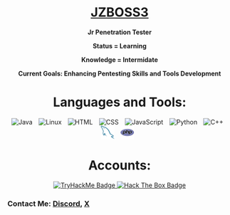 <h1 align="center"><b><u>JZBOSS3</u></b></h1>

<p align="center"><b>Jr Penetration Tester</b></p>
<p align="center"><b>Status = Learning </b></p>
<p align="center"><b>Knowledge = Intermidate</b></p>
<p align="center"><b>Current Goals: Enhancing Pentesting Skills and Tools Development</b></p>

<h1 align="center"><b>Languages and Tools:</b></h1>
<p align="center">
  <img alt="Java" width="30px" style="padding-right:10px;" src="https://cdn.jsdelivr.net/gh/devicons/devicon/icons/java/java-original.svg"/>
  <img  alt="Linux" width="30px" style="padding-right:10px;" src="https://cdn.jsdelivr.net/gh/devicons/devicon/icons/linux/linux-original.svg" />
  <img alt="HTML" width="30px" style="padding-right:10px;" src="https://cdn.jsdelivr.net/gh/devicons/devicon/icons/html5/html5-plain.svg" />
  <img alt="CSS" width="30px" style="padding-right:10px;" src="https://cdn.jsdelivr.net/gh/devicons/devicon/icons/css3/css3-plain.svg" />
<img alt="JavaScript" width="30px" style="padding-right:10px;" src="https://cdn.jsdelivr.net/gh/devicons/devicon/icons/javascript/javascript-plain.svg" />
<img alt="Python" width="30px" style="padding-right:10px;" src="https://cdn.jsdelivr.net/gh/devicons/devicon/icons/python/python-plain.svg" />
<img alt="C++" width="30px" style="padding-right:10px;" src="https://cdn.jsdelivr.net/gh/devicons/devicon/icons/cplusplus/cplusplus-line.svg" />
<img alt="mysql" width="30px" style="padding-right:10px;" src="https://raw.githubusercontent.com/devicons/devicon/6910f0503efdd315c8f9b858234310c06e04d9c0/icons/mysql/mysql-original.svg" />
<img alt="php" width="30px" style="padding-right:10px;" src="https://github.com/devicons/devicon/blob/v2.16.0/icons/php/php-original.svg" />
</p>

<h1 align="center"><b>Accounts:</b></h1>
<p align="center">
<a href="https://tryhackme.com/p/JZBOSS" target="_blank">
  <img src="https://img.shields.io/badge/TryHackMe-black?style=for-the-badge&logo=TryHackMe" alt="TryHackMe Badge">
</a>
  <a href="https://app.hackthebox.com/profile/1976479" target="_blank">
    <img src="https://img.shields.io/badge/HackTheBox-black?style=for-the-badge&logo=HackTheBox" alt="Hack The Box Badge">
  </a>
</p>   

### Contact Me: [Discord](https://discord.gg/3wT6VRvU3r), [X](https://x.com/jzboss3?t=6T7IAf_uF1SMif3mYliEtg&s=08)

